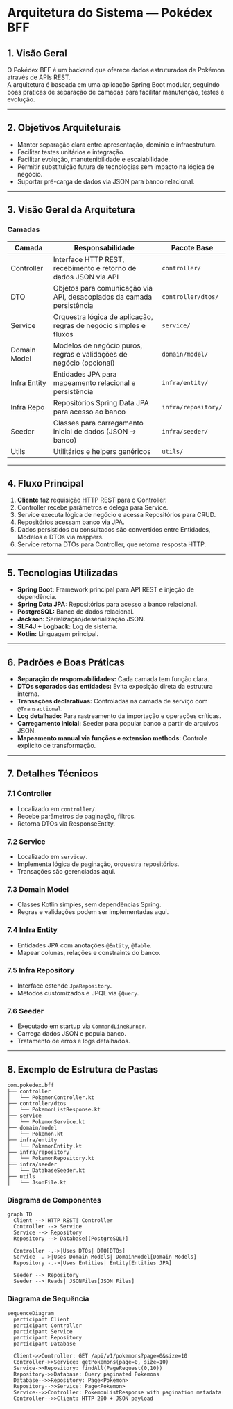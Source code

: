 # Arquitetura do Sistema — Pokédex BFF

## 1. Visão Geral

O Pokédex BFF é um backend que oferece dados estruturados de Pokémon através de APIs REST.  
A arquitetura é baseada em uma aplicação Spring Boot modular, seguindo boas práticas de separação de camadas para facilitar manutenção, testes e evolução.

---

## 2. Objetivos Arquiteturais

- Manter separação clara entre apresentação, domínio e infraestrutura.  
- Facilitar testes unitários e integração.  
- Facilitar evolução, manutenibilidade e escalabilidade.  
- Permitir substituição futura de tecnologias sem impacto na lógica de negócio.  
- Suportar pré-carga de dados via JSON para banco relacional.

---

## 3. Visão Geral da Arquitetura

### Camadas

| Camada       | Responsabilidade                                                        | Pacote Base                    |
|--------------|------------------------------------------------------------------------|-------------------------------|
| Controller   | Interface HTTP REST, recebimento e retorno de dados JSON via API       | `controller/`                  |
| DTO          | Objetos para comunicação via API, desacoplados da camada persistência  | `controller/dtos/`             |
| Service      | Orquestra lógica de aplicação, regras de negócio simples e fluxos      | `service/`                    |
| Domain Model | Modelos de negócio puros, regras e validações de negócio (opcional)    | `domain/model/`                |
| Infra Entity | Entidades JPA para mapeamento relacional e persistência                | `infra/entity/`                |
| Infra Repo   | Repositórios Spring Data JPA para acesso ao banco                      | `infra/repository/`            |
| Seeder       | Classes para carregamento inicial de dados (JSON → banco)              | `infra/seeder/`                |
| Utils        | Utilitários e helpers genéricos                                        | `utils/`                      |

---

## 4. Fluxo Principal

1. **Cliente** faz requisição HTTP REST para o Controller.  
2. Controller recebe parâmetros e delega para Service.  
3. Service executa lógica de negócio e acessa Repositórios para CRUD.  
4. Repositórios acessam banco via JPA.  
5. Dados persistidos ou consultados são convertidos entre Entidades, Modelos e DTOs via mappers.  
6. Service retorna DTOs para Controller, que retorna resposta HTTP.

---

## 5. Tecnologias Utilizadas

- **Spring Boot:** Framework principal para API REST e injeção de dependência.  
- **Spring Data JPA:** Repositórios para acesso a banco relacional.  
- **PostgreSQL:** Banco de dados relacional.  
- **Jackson:** Serialização/deserialização JSON.  
- **SLF4J + Logback:** Log de sistema.  
- **Kotlin:** Linguagem principal.

---

## 6. Padrões e Boas Práticas

- **Separação de responsabilidades:** Cada camada tem função clara.  
- **DTOs separados das entidades:** Evita exposição direta da estrutura interna.  
- **Transações declarativas:** Controladas na camada de serviço com `@Transactional`.  
- **Log detalhado:** Para rastreamento da importação e operações críticas.  
- **Carregamento inicial:** Seeder para popular banco a partir de arquivos JSON.  
- **Mapeamento manual via funções e extension methods:** Controle explícito de transformação.

---

## 7. Detalhes Técnicos

### 7.1 Controller

- Localizado em `controller/`.  
- Recebe parâmetros de paginação, filtros.  
- Retorna DTOs via ResponseEntity.

### 7.2 Service

- Localizado em `service/`.  
- Implementa lógica de paginação, orquestra repositórios.  
- Transações são gerenciadas aqui.

### 7.3 Domain Model

- Classes Kotlin simples, sem dependências Spring.  
- Regras e validações podem ser implementadas aqui.

### 7.4 Infra Entity

- Entidades JPA com anotações `@Entity`, `@Table`.  
- Mapear colunas, relações e constraints do banco.

### 7.5 Infra Repository

- Interface estende `JpaRepository`.  
- Métodos customizados e JPQL via `@Query`.

### 7.6 Seeder

- Executado em startup via `CommandLineRunner`.  
- Carrega dados JSON e popula banco.  
- Tratamento de erros e logs detalhados.

---

## 8. Exemplo de Estrutura de Pastas

```plaintext
com.pokedex.bff
├── controller
│   └── PokemonController.kt
├── controller/dtos
│   └── PokemonListResponse.kt
├── service
│   └── PokemonService.kt
├── domain/model
│   └── Pokemon.kt
├── infra/entity
│   └── PokemonEntity.kt
├── infra/repository
│   └── PokemonRepository.kt
├── infra/seeder
│   └── DatabaseSeeder.kt
├── utils
│   └── JsonFile.kt
```

### Diagrama de Componentes

```mermaid
graph TD
  Client -->|HTTP REST| Controller
  Controller --> Service
  Service --> Repository
  Repository --> Database[(PostgreSQL)]

  Controller -.->|Uses DTOs| DTO[DTOs]
  Service -.->|Uses Domain Models| DomainModel[Domain Models]
  Repository -.->|Uses Entities| Entity[Entities JPA]

  Seeder --> Repository
  Seeder -->|Reads| JSONFiles[JSON Files]
  ```

### Diagrama de Sequência

```mermaid
sequenceDiagram
  participant Client
  participant Controller
  participant Service
  participant Repository
  participant Database

  Client->>Controller: GET /api/v1/pokemons?page=0&size=10
  Controller->>Service: getPokemons(page=0, size=10)
  Service->>Repository: findAll(PageRequest(0,10))
  Repository->>Database: Query paginated Pokemons
  Database-->>Repository: Page<Pokemon>
  Repository-->>Service: Page<Pokemon>
  Service-->>Controller: PokemonListResponse with pagination metadata
  Controller-->>Client: HTTP 200 + JSON payload
  ```
